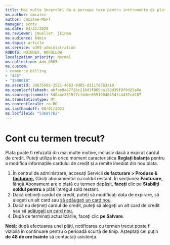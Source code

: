 ```yaml
---
title: Mai multe încercări de a percepe taxe pentru instrumente de plată online
ms.author: cmcatee
author: cmcatee-MSFT
manager: scotv
ms.date: 04/21/2020
ms.reviewer: jmueller, jkinma
ms.audience: Admin
ms.topic: article
ms.service: o365-administration
ROBOTS: NOINDEX, NOFOLLOW
localization_priority: Normal
ms.collection: Adm_O365
ms.custom:
- commerce_billing
- "445"
- "1500018"
ms.assetid: 29635602-3521-4663-9d85-d111f85b3a19
ms.openlocfilehash: abfee9e87f26c216d3f865ca158d39f0f0d25a0e
ms.sourcegitcommit: 540a4e2515f7cfddee65519046454fc4437cd287
ms.translationtype: MT
ms.contentlocale: ro-RO
ms.lasthandoff: 08/01/2021
ms.locfileid: "53687762"
---
```

# <a name="past-due-account"></a>Cont cu termen trecut?

Plata poate fi refuzată din mai multe motive, inclusiv dacă a expirat cardul de credit. Puteți utiliza în orice moment caracteristica **Reglați balanța** pentru a modifica informațiile cardului de credit și a remite imediat din nou plata.

1. În centrul de administrare, accesați Servicii **de facturare > Produse & [facturare.](https://go.microsoft.com/fwlink/p/?linkid=842054)**
Găsiți abonamentul cu soldul restant. În secțiunea **Facturare,** lângă Abonament are o plată cu termen depășit, **faceți** clic pe **Stabiliți soldul pentru** a plăti întregul sold restant.
2. Dacă dețineți cardul de credit, puteți să modificați data de expirare, să alegeți un alt card sau [să adăugați un card nou](/microsoft-365/commerce/billing-and-payments/manage-payment-methods).
3. Dacă nu dețineți cardul de credit, puteți să alegeți un alt card de credit sau să [adăugați un card nou.](/microsoft-365/commerce/billing-and-payments/manage-payment-methods)
4. După ce terminați actualizările, faceți clic **pe Salvare**.

**Notă:** după efectuarea unei plăți, notificarea cu termen trecut poate fi vizibilă în continuare pentru o perioadă scurtă de timp. Așteptați cel puțin **de 48 de ore înainte** să contactați asistența.
